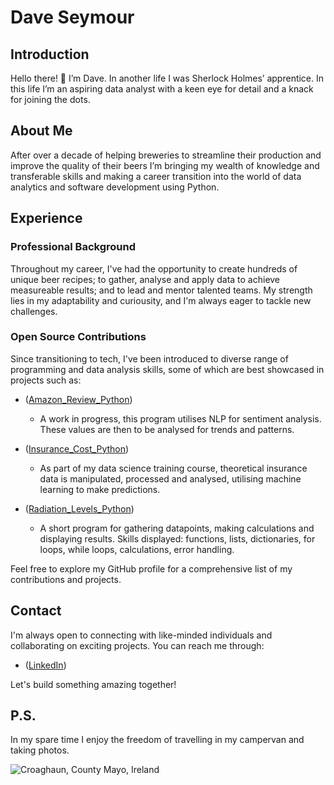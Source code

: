 # Dave Seymour

## Introduction

Hello there! 👋 I’m Dave. In another life I was Sherlock Holmes’ apprentice. In this life I’m an aspiring data analyst with a keen eye for detail and a knack for joining the dots.

## About Me

After over a decade of helping breweries to streamline their production and improve the quality of their beers I’m bringing my wealth of knowledge and transferable skills and making a career transition into the world of data analytics and software development using Python.

## Experience

### Professional Background

Throughout my career, I've had the opportunity to create hundreds of unique beer recipes; to gather, analyse and apply data to achieve measureable results; and to lead and mentor talented teams. My strength lies in my adaptability and curiousity, and I'm always eager to tackle new challenges.

### Open Source Contributions

Since transitioning to tech, I've been introduced to diverse range of programming and data analysis skills, some of which are best showcased in projects such as:

- ([Amazon_Review_Python](https://github.com/davemakebeer/Amazon_Reviews_Python))
  - A work in progress, this program utilises NLP for sentiment analysis. These values are then to be analysed for trends and patterns.

- ([Insurance_Cost_Python](https://github.com/davemakebeer/Insurance_Cost_Predictions))
  - As part of my data science training course, theoretical insurance data is manipulated, processed and analysed, utilising machine learning to make predictions.
 
- ([Radiation_Levels_Python](https://github.com/davemakebeer/Radiation_Levels_Python))
  - A short program for gathering datapoints, making calculations and displaying results. Skills displayed: functions, lists, dictionaries, for loops, while loops, calculations, error handling.

Feel free to explore my GitHub profile for a comprehensive list of my contributions and projects.

## Contact

I'm always open to connecting with like-minded individuals and collaborating on exciting projects. You can reach me through:

- ([LinkedIn](https://www.linkedin.com/in/davemakebeer/))

Let's build something amazing together!

## P.S.

In my spare time I enjoy the freedom of travelling in my campervan and taking photos.

![Croaghaun, County Mayo, Ireland](https://github.com/davemakebeer/davemakebeer/blob/main/IMG_6884.jpeg?raw=true)

<!--
**davemakebeer/davemakebeer** is a ✨ _special_ ✨ repository because its `README.md` (this file) appears on your GitHub profile.

Here are some ideas to get you started:

- 🔭 I’m currently working on ...
- 🌱 I’m currently learning ...
- 👯 I’m looking to collaborate on ...
- 🤔 I’m looking for help with ...
- 💬 Ask me about ...
- 📫 How to reach me: ...
- 😄 Pronouns: ...
- ⚡ Fun fact: ...
-->
